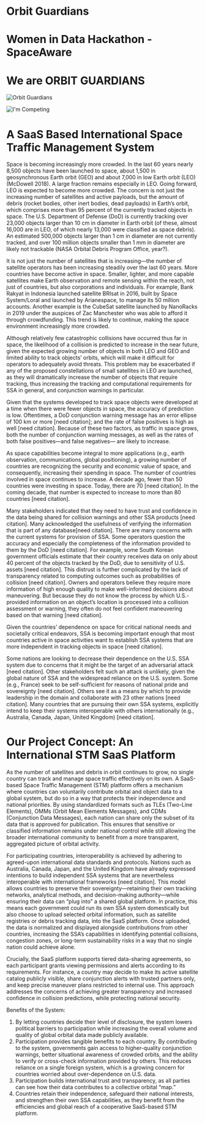 # Orbit Guardians
# Women in Data Hackathon - SpaceAware

# We are **ORBIT GUARDIANS**
![Orbit Guardians](https://github.com/mygoal-javadeveloper/Orbit-Guardians/blob/main/OrbitGuardians_WID.png)

![I'm Competing](https://github.com/mygoal-javadeveloper/Orbit-Guardians/blob/main/I%E2%80%99m%20Competing!.png)



# **A SaaS Based International Space Traffic Management System**


Space is becoming increasingly more crowded.  In the last 60 years nearly 8,500 objects have been launched to space, about 1,500 in geosynchronous Earth orbit (GEO) and about 7,000 in low Earth orbit (LEO) (McDowell 2018). A large fraction remains especially in LEO. Going forward, LEO is expected to become more crowded. The concern is not just the increasing number of satellites and active payloads, but the amount of debris (rocket bodies, other inert bodies, dead payloads) in Earth’s orbit, which comprises more than 95 percent of the currently tracked objects in space. The U.S. Department of Defense (DoD) is currently tracking over 23,000 objects larger than 10 cm in diameter in Earth orbit (of these, almost 16,000 are in LEO, of which nearly 13,000 were classified as space debris). An estimated 500,000 objects larger than 1 cm in diameter are not currently tracked, and over 100 million objects smaller than 1 mm in diameter are likely not trackable (NASA Orbital Debris Program Office, year?).


It is not just the number of satellites that is increasing—the number of satellite operators has been increasing steadily over the last 60 years. More countries have become active in space. Smaller, lighter, and more capable satellites make Earth observation and remote sensing within the reach, not just of countries, but also corporations and individuals. For example, Bank Rakyat in Indonesia launched satellite BRIsat in 2016, built by Space System/Loral and launched by Arianespace, to manage its 50 million accounts. Another example is the CubeSat satellite launched by NanoRacks in 2019 under the auspices of Zac Manchester who was able to afford it through crowdfunding. This trend is likely to continue, making the space environment increasingly more crowded.


Although relatively few catastrophic collisions have occurred thus far in space, the likelihood of a collision is predicted to increase in the near future, given the expected growing number of objects in both LEO and GEO and limited ability to track objects’ orbits, which will make it difficult for operators to adequately avoid threats. This problem may be exacerbated if any of the proposed constellations of small satellites in LEO are launched, as they will dramatically increase the number of objects that require tracking, thus increasing the tracking and computational requirements for SSA in general, and conjunction warnings in particular.


Given that the systems developed to track space objects were developed at a time when there were fewer objects in space, the accuracy of prediction is low. Oftentimes, a DoD conjunction warning message has an error ellipse of 100 km or more [need citation]; and the rate of false positives is high as well [need citation]. Because of these two factors, as traffic in space grows, both the number of conjunction warning messages, as well as the rates of both false positives—and false negatives— are likely to increase.


As space capabilities become integral to more applications (e.g., earth observation, communications, global positioning), a growing number of countries are recognizing the security and economic value of space, and consequently, increasing their spending in space. The number of countries involved in space continues to increase.  A decade ago, fewer than 50 countries were investing in space.  Today, there are 70 [need citation].  In the coming decade, that number is expected to increase to more than 80 countries [need citation].


Many stakeholders indicated that they need to have trust and confidence in the data being shared for collision warnings and other SSA products [need citation].  Many acknowledged the usefulness of verifying the information that is part of any database[need citation]. There are many concerns with the current systems for provision of SSA. Some operators question the accuracy and especially the completeness of the information provided to them by the DoD [need citation]. For example, some South Korean government officials estimate that their country receives data on only about 40 percent of the objects tracked by the DoD, due to sensitivity of U.S. assets [need citation]. This distrust is further complicated by the lack of transparency related to computing outcomes such as probabilities of collision [need citation]. Owners and operators believe they require more information of high enough quality to make well-informed decisions about maneuvering. But because they do not know the process by which U.S.-provided information on an object’s location is processed into a collision assessment or warning, they often do not feel confident maneuvering based on that warning [need citation].


Given the countries’ dependence on space for critical national needs and societally critical endeavors, SSA is becoming important enough that most countries active in space activities want to establish SSA systems that are more independent in tracking objects in space [need citation].


Some nations are looking to decrease their dependence on the U.S. SSA system due to concerns that it might be the target of an adversarial attack [need citation]. Other stakeholders felt such an attack is unlikely, given the global nature of SSA and the widespread reliance on the U.S. system. Some (e.g., France) seek to be self-sufficient for reasons of national pride and sovereignty [need citation]. Others see it as a means by which to provide leadership in the domain and collaborate with 23 other nations [need citation]. Many countries that are pursuing their own SSA systems, explicitly intend to keep their systems interoperable with others internationally (e.g., Australia, Canada, Japan, United Kingdom) [need citation].

# Our Project Concept: An International STM SaaS Platform


As the number of satellites and debris in orbit continues to grow, no single country can track and manage space traffic effectively on its own. A SaaS-based Space Traffic Management (STM) platform offers a mechanism where countries can voluntarily contribute orbital and object data to a global system, but do so in a way that protects their independence and national priorities. By using standardized formats such as TLEs (Two-Line Elements), OMMs (Orbit Mean Elements Messages), and CDMs (Conjunction Data Messages), each nation can share only the subset of its data that is approved for publication. This ensures that sensitive or classified information remains under national control while still allowing the broader international community to benefit from a more transparent, aggregated picture of orbital activity.


For participating countries, interoperability is achieved by adhering to agreed-upon international data standards and protocols. Nations such as Australia, Canada, Japan, and the United Kingdom have already expressed intentions to build independent SSA systems that are nevertheless interoperable with international frameworks [need citation]. This model allows countries to preserve their sovereignty—retaining their own tracking networks, analytical methods, and decision-making authority—while ensuring their data can “plug into” a shared global platform. In practice, this means each government could run its own SSA system domestically but also choose to upload selected orbital information, such as satellite registries or debris tracking data, into the SaaS platform. Once uploaded, the data is normalized and displayed alongside contributions from other countries, increasing the SSA’s capabilities in identifying potential collisions, congestion zones, or long-term sustainability risks in a way that no single nation could achieve alone.


Crucially, the SaaS platform supports tiered data-sharing agreements, so each participant grants viewing permissions and alerts according to its requirements. For instance, a country may decide to make its active satellite catalog publicly visible, share conjunction alerts with trusted partners only, and keep precise maneuver plans restricted to internal use. This approach addresses the concerns of achieving greater transparency and increased confidence in collision predictions, while protecting national security. 


Benefits of the System:
1.	By letting countries decide their level of disclosure, the system lowers political barriers to participation while increasing the overall volume and quality of global orbital data made publicly available.
2.	Participation provides tangible benefits to each country. By contributing to the system, governments gain access to higher-quality conjunction warnings, better situational awareness of crowded orbits, and the ability to verify or cross-check information provided by others. This reduces reliance on a single foreign system, which is a growing concern for countries worried about over-dependence on U.S. data. 
3.	Participation builds international trust and transparency, as all parties can see how their data contributes to a collective orbital “map.” 
4.	Countries retain their independence, safeguard their national interests, and strengthen their own SSA capabilities, as they benefit from the efficiencies and global reach of a cooperative SaaS-based STM platform.
